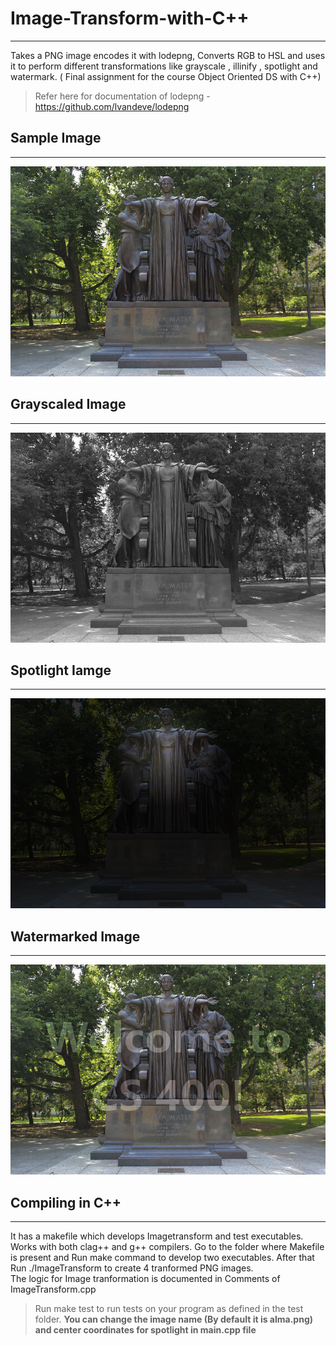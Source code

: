 # Image-Transform-with-C++
-----------------
Takes a PNG image encodes it with lodepng, Converts RGB to HSL and uses it to perform different transformations
like grayscale , illinify , spotlight and watermark. ( Final assignment for the course Object Oriented DS with C++)
>Refer here for documentation of lodepng - https://github.com/lvandeve/lodepng

## Sample Image
------------------
![sample image](https://github.com/victorX101/Image-Transform/blob/master/alma.png)

## Grayscaled Image
------------------
![gray-scaled-image](https://github.com/victorX101/Image-Transform/blob/master/out-grayscale.png)

## Spotlight Iamge
-----------------
![spotlight-image](https://github.com/victorX101/Image-Transform/blob/master/out-spotlight.png)

## Watermarked Image
-----------------
![watermarked-image](https://github.com/victorX101/Image-Transform/blob/master/out-watermark.png)

## Compiling in C++
---------------------
It has a makefile which develops Imagetransform and test executables. Works with both clag++ and g++ compilers.
Go to the folder where Makefile is present and Run make command to develop two executables.
After that Run ./ImageTransform to create 4 tranformed PNG images.  
The logic for Image tranformation is documented in Comments of ImageTransform.cpp 
> Run make test to run tests on your program as defined in the test folder. 
**You can change the image name (By default it is alma.png) and center coordinates for spotlight in main.cpp file**

